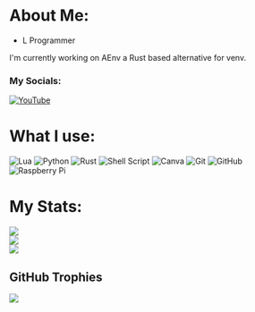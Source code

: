 # About Me:
- L Programmer

I'm currently working on AEnv a Rust based alternative for venv.

### My Socials:
[![YouTube](https://img.shields.io/badge/YouTube-%23FF0000.svg?logo=YouTube&logoColor=white)](https://youtube.com/@DDavid701)


# What I use:
![Lua](https://img.shields.io/badge/lua-%232C2D72.svg?style=for-the-badge&logo=lua&logoColor=white) ![Python](https://img.shields.io/badge/python-3670A0?style=for-the-badge&logo=python&logoColor=ffdd54) ![Rust](https://img.shields.io/badge/rust-%23000000.svg?style=for-the-badge&logo=rust&logoColor=white) ![Shell Script](https://img.shields.io/badge/shell_script-%23121011.svg?style=for-the-badge&logo=gnu-bash&logoColor=white) ![Canva](https://img.shields.io/badge/Canva-%2300C4CC.svg?style=for-the-badge&logo=Canva&logoColor=white) ![Git](https://img.shields.io/badge/git-%23F05033.svg?style=for-the-badge&logo=git&logoColor=white) ![GitHub](https://img.shields.io/badge/github-%23121011.svg?style=for-the-badge&logo=github&logoColor=white) ![Raspberry Pi](https://img.shields.io/badge/-RaspberryPi-C51A4A?style=for-the-badge&logo=Raspberry-Pi)

# My Stats:
![](https://github-readme-stats.vercel.app/api?username=DDavid701&theme=transparent&hide_border=true&include_all_commits=true&count_private=false)<br/>
![](https://github-readme-streak-stats.herokuapp.com/?user=DDavid701&theme=transparent&hide_border=true)<br/>
![](https://github-readme-stats.vercel.app/api/top-langs/?username=DDavid701&theme=transparent&hide_border=true&include_all_commits=true&count_private=false&layout=compact)

## GitHub Trophies
![](https://github-profile-trophy.vercel.app/?username=DDavid701&theme=tokyonight&no-frame=true&no-bg=true&margin-w=4)

